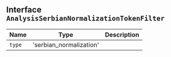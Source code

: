## Interface `AnalysisSerbianNormalizationTokenFilter`

| Name | Type | Description |
| - | - | - |
| `type` | 'serbian_normalization' | &nbsp; |
